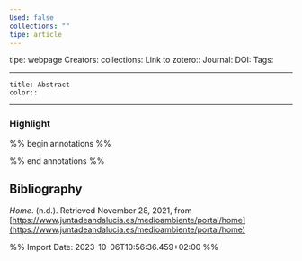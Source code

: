 ```yaml
---
Used: false
collections: ""
tipe: article
---
```

tipe: webpage
Creators: 
collections: 
Link to zotero:: 
Journal: 
DOI: 
Tags: 

---
```ad-note
title: Abstract
color:: 

```

---
### Highlight

%% begin annotations %%

%% end annotations %%

## Bibliography

_Home_. (n.d.). Retrieved November 28, 2021, from [https://www.juntadeandalucia.es/medioambiente/portal/home](https://www.juntadeandalucia.es/medioambiente/portal/home)

%% Import Date: 2023-10-06T10:56:36.459+02:00 %%

